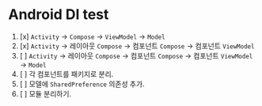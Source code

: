 # Android DI test

1. [x] `Activity` -> `Compose` -> `ViewModel` -> `Model`
2. [x] `Activity` -> 레이아웃 `Compose` -> 컴포넌트 `Compose` -> 컴포넌트 `ViewModel`
3. [ ] `Activity` -> 레이아웃 `Compose` -> 컴포넌트 `Compose` -> 컴포넌트 `ViewModel` -> `Model`
4. [ ] 각 컴포넌트를 패키지로 분리.
5. [ ] 모델에 `SharedPreference` 의존성 추가.
6. [ ] 모듈 분리하기.
